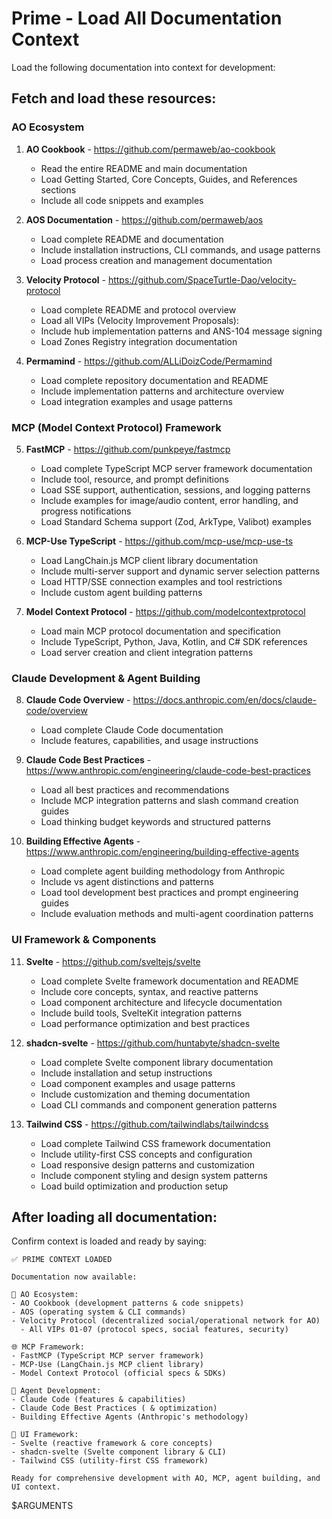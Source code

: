 # Prime - Load All Documentation Context

Load the following documentation into context for development:

## Fetch and load these resources:

### AO Ecosystem

1. **AO Cookbook** - https://github.com/permaweb/ao-cookbook
   - Read the entire README and main documentation
   - Load Getting Started, Core Concepts, Guides, and References sections
   - Include all code snippets and examples

2. **AOS Documentation** - https://github.com/permaweb/aos
   - Load complete README and documentation
   - Include installation instructions, CLI commands, and usage patterns
   - Load process creation and management documentation

3. **Velocity Protocol** - https://github.com/SpaceTurtle-Dao/velocity-protocol
   - Load complete README and protocol overview
   - Load all VIPs (Velocity Improvement Proposals):
   - Include hub implementation patterns and ANS-104 message signing
   - Load Zones Registry integration documentation

4. **Permamind** - https://github.com/ALLiDoizCode/Permamind
   - Load complete repository documentation and README
   - Include implementation patterns and architecture overview
   - Load integration examples and usage patterns

### MCP (Model Context Protocol) Framework

5. **FastMCP** - https://github.com/punkpeye/fastmcp
   - Load complete TypeScript MCP server framework documentation
   - Include tool, resource, and prompt definitions
   - Load SSE support, authentication, sessions, and logging patterns
   - Include examples for image/audio content, error handling, and progress notifications
   - Load Standard Schema support (Zod, ArkType, Valibot) examples

6. **MCP-Use TypeScript** - https://github.com/mcp-use/mcp-use-ts
   - Load LangChain.js MCP client library documentation
   - Include multi-server support and dynamic server selection patterns
   - Load HTTP/SSE connection examples and tool restrictions
   - Include custom agent building patterns

7. **Model Context Protocol** - https://github.com/modelcontextprotocol
   - Load main MCP protocol documentation and specification
   - Include TypeScript, Python, Java, Kotlin, and C# SDK references
   - Load server creation and client integration patterns

### Claude Development & Agent Building

8. **Claude Code Overview** - https://docs.anthropic.com/en/docs/claude-code/overview
   - Load complete Claude Code documentation
   - Include features, capabilities, and usage instructions

9. **Claude Code Best Practices** - https://www.anthropic.com/engineering/claude-code-best-practices
   - Load all best practices and recommendations
   - Include MCP integration patterns and slash command creation guides
   - Load thinking budget keywords and structured patterns

10. **Building Effective Agents** - https://www.anthropic.com/engineering/building-effective-agents
    - Load complete agent building methodology from Anthropic
    - Include vs agent distinctions and patterns
    - Load tool development best practices and prompt engineering guides
    - Include evaluation methods and multi-agent coordination patterns

### UI Framework & Components

11. **Svelte** - https://github.com/sveltejs/svelte
    - Load complete Svelte framework documentation and README
    - Include core concepts, syntax, and reactive patterns
    - Load component architecture and lifecycle documentation
    - Include build tools, SvelteKit integration patterns
    - Load performance optimization and best practices

12. **shadcn-svelte** - https://github.com/huntabyte/shadcn-svelte
    - Load complete Svelte component library documentation
    - Include installation and setup instructions
    - Load component examples and usage patterns
    - Include customization and theming documentation
    - Load CLI commands and component generation patterns

13. **Tailwind CSS** - https://github.com/tailwindlabs/tailwindcss
    - Load complete Tailwind CSS framework documentation
    - Include utility-first CSS concepts and configuration
    - Load responsive design patterns and customization
    - Include component styling and design system patterns
    - Load build optimization and production setup

## After loading all documentation:

Confirm context is loaded and ready by saying:

```
✅ PRIME CONTEXT LOADED

Documentation now available:

🔧 AO Ecosystem:
- AO Cookbook (development patterns & code snippets)
- AOS (operating system & CLI commands)
- Velocity Protocol (decentralized social/operational network for AO)
  - All VIPs 01-07 (protocol specs, social features, security)

🌐 MCP Framework:
- FastMCP (TypeScript MCP server framework)
- MCP-Use (LangChain.js MCP client library)
- Model Context Protocol (official specs & SDKs)

🤖 Agent Development:
- Claude Code (features & capabilities)
- Claude Code Best Practices ( & optimization)
- Building Effective Agents (Anthropic's methodology)

🎨 UI Framework:
- Svelte (reactive framework & core concepts)
- shadcn-svelte (Svelte component library & CLI)
- Tailwind CSS (utility-first CSS framework)

Ready for comprehensive development with AO, MCP, agent building, and UI context.
```

$ARGUMENTS
